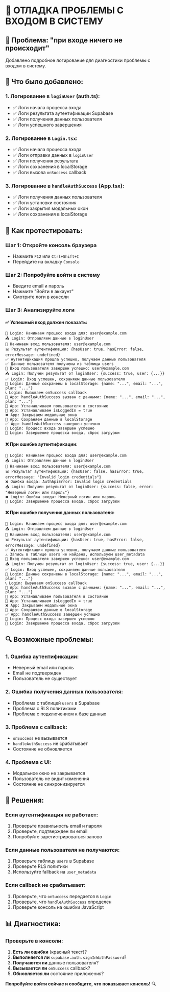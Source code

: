 # 🔑 ОТЛАДКА ПРОБЛЕМЫ С ВХОДОМ В СИСТЕМУ

## 🚨 Проблема: "при входе ничего не происходит"

Добавлено подробное логирование для диагностики проблемы с входом в систему.

## 🔧 Что было добавлено:

### 1. **Логирование в `loginUser` (auth.ts)**:
- ✅ Логи начала процесса входа
- ✅ Логи результата аутентификации Supabase
- ✅ Логи получения данных пользователя
- ✅ Логи успешного завершения

### 2. **Логирование в `Login.tsx`**:
- ✅ Логи начала процесса входа
- ✅ Логи отправки данных в `loginUser`
- ✅ Логи получения результата
- ✅ Логи сохранения в localStorage
- ✅ Логи вызова `onSuccess` callback

### 3. **Логирование в `handleAuthSuccess` (App.tsx)**:
- ✅ Логи получения данных пользователя
- ✅ Логи установки состояния
- ✅ Логи закрытия модальных окон
- ✅ Логи сохранения в localStorage

## 🎯 Как протестировать:

### Шаг 1: Откройте консоль браузера
- Нажмите `F12` или `Ctrl+Shift+I`
- Перейдите на вкладку `Console`

### Шаг 2: Попробуйте войти в систему
- Введите email и пароль
- Нажмите "Войти в аккаунт"
- Смотрите логи в консоли

### Шаг 3: Анализируйте логи

#### ✅ Успешный вход должен показать:
```
🔑 Login: Начинаем процесс входа для: user@example.com
📤 Login: Отправляем данные в loginUser
🔑 Начинаем вход пользователя: user@example.com
📊 Результат аутентификации: {hasUser: true, hasError: false, errorMessage: undefined}
✅ Аутентификация прошла успешно, получаем данные пользователя
✅ Данные пользователя получены из таблицы users
🎉 Вход пользователя завершен успешно: user@example.com
📥 Login: Получен результат от loginUser: {success: true, user: {...}}
✅ Login: Вход успешен, сохраняем данные пользователя
💾 Login: Данные сохранены в localStorage: {name: "...", email: "...", plan: "..."}
📞 Login: Вызываем onSuccess callback
🎉 App: handleAuthSuccess вызван с данными: {name: "...", email: "...", plan: "..."}
👤 App: Устанавливаем пользователя в состояние
🔐 App: Устанавливаем isLoggedIn = true
❌ App: Закрываем модальные окна
💾 App: Сохраняем данные в localStorage
✅ App: handleAuthSuccess завершен успешно
🎉 Login: Процесс входа завершен успешно
🏁 Login: Завершение процесса входа, сброс загрузки
```

#### ❌ При ошибке аутентификации:
```
🔑 Login: Начинаем процесс входа для: user@example.com
📤 Login: Отправляем данные в loginUser
🔑 Начинаем вход пользователя: user@example.com
📊 Результат аутентификации: {hasUser: false, hasError: true, errorMessage: "Invalid login credentials"}
❌ Ошибка входа: AuthApiError: Invalid login credentials
📥 Login: Получен результат от loginUser: {success: false, error: "Неверный логин или пароль"}
❌ Login: Ошибка входа: Неверный логин или пароль
🏁 Login: Завершение процесса входа, сброс загрузки
```

#### ❌ При ошибке получения данных пользователя:
```
🔑 Login: Начинаем процесс входа для: user@example.com
📤 Login: Отправляем данные в loginUser
🔑 Начинаем вход пользователя: user@example.com
📊 Результат аутентификации: {hasUser: true, hasError: false, errorMessage: undefined}
✅ Аутентификация прошла успешно, получаем данные пользователя
⚠️ Запись в таблице users не найдена, используем user_metadata
🎉 Вход пользователя завершен успешно: user@example.com
📥 Login: Получен результат от loginUser: {success: true, user: {...}}
✅ Login: Вход успешен, сохраняем данные пользователя
💾 Login: Данные сохранены в localStorage: {name: "...", email: "...", plan: "..."}
📞 Login: Вызываем onSuccess callback
🎉 App: handleAuthSuccess вызван с данными: {name: "...", email: "...", plan: "..."}
👤 App: Устанавливаем пользователя в состояние
🔐 App: Устанавливаем isLoggedIn = true
❌ App: Закрываем модальные окна
💾 App: Сохраняем данные в localStorage
✅ App: handleAuthSuccess завершен успешно
🎉 Login: Процесс входа завершен успешно
🏁 Login: Завершение процесса входа, сброс загрузки
```

## 🔍 Возможные проблемы:

### 1. **Ошибка аутентификации**:
- Неверный email или пароль
- Email не подтвержден
- Пользователь не существует

### 2. **Ошибка получения данных пользователя**:
- Проблема с таблицей `users` в Supabase
- Проблема с RLS политиками
- Проблема с подключением к базе данных

### 3. **Проблема с callback**:
- `onSuccess` не вызывается
- `handleAuthSuccess` не срабатывает
- Состояние не обновляется

### 4. **Проблема с UI**:
- Модальное окно не закрывается
- Пользователь не видит изменения
- Состояние не синхронизируется

## 🚀 Решения:

### Если аутентификация не работает:
1. Проверьте правильность email и пароля
2. Проверьте, подтвержден ли email
3. Попробуйте зарегистрироваться заново

### Если данные пользователя не получаются:
1. Проверьте таблицу `users` в Supabase
2. Проверьте RLS политики
3. Используйте fallback на `user_metadata`

### Если callback не срабатывает:
1. Проверьте, что `onSuccess` передается в `Login`
2. Проверьте, что `handleAuthSuccess` определен
3. Проверьте консоль на ошибки JavaScript

## 📊 Диагностика:

### Проверьте в консоли:
1. **Есть ли ошибки** (красный текст)?
2. **Выполняется ли** `supabase.auth.signInWithPassword`?
3. **Получаются ли** данные пользователя?
4. **Вызывается ли** `onSuccess` callback?
5. **Обновляется ли** состояние приложения?

**Попробуйте войти сейчас и сообщите, что показывает консоль!** 🔍
